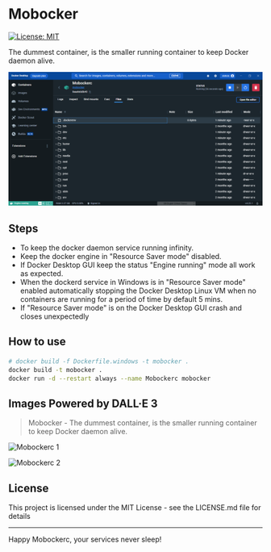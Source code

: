 # Mobocker

[![License: MIT](https://img.shields.io/badge/License-MIT-yellow.svg)](https://opensource.org/licenses/MIT)

The dummest container, is the smaller running container to keep Docker daemon alive.

![Mobockerc running on Docker Desktop](Mobocker-DD.png)

## Steps

- To keep the docker daemon service running infinity.
- Keep the docker engine in "Resource Saver mode" disabled.
- If Docker Desktop GUI keep the status "Engine running" mode all work as expected.
- When the dockerd service in Windows is in "Resource Saver mode" enabled automatically stopping the Docker Desktop Linux VM when no containers are running for a period of time by default 5 mins.
- If "Resource Saver mode" is on the Docker Desktop GUI crash and closes unexpectedly

## How to use

```bash
# docker build -f Dockerfile.windows -t mobocker .
docker build -t mobocker .
docker run -d --restart always --name Mobockerc mobocker
```

## Images Powered by DALL·E 3

> Mobocker - The dummest container, is the smaller running container to keep Docker daemon alive.

![Mobockerc 1](https://th.bing.com/th/id/OIG.rs8TLE.NiTLK6xRFjXtk?w=1024&h=1024&rs=1&pid=ImgDetMain)

![Mobockerc 2](https://th.bing.com/th/id/OIG.t1Aw3lC5IeILnCPt_I5_?pid=ImgGn)

## License

This project is licensed under the MIT License - see the LICENSE.md file for details

---
Happy Mobockerc, your services never sleep!
